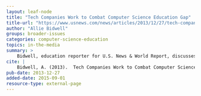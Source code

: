 ```yaml
---
layout: leaf-node
title: "Tech Companies Work to Combat Computer Science Education Gap"
title-url: "https://www.usnews.com/news/articles/2013/12/27/tech-companies-work-to-combat-computer-science-education-gap"
author: "Allie Bidwell"
groups: broader-issues
categories: computer-science-education
topics: in-the-media
summary: >
    Bidwell, education reporter for U.S. News & World Report, discusses the lack of computer education in secondary schools, as a follow-up to the study provided by code.org reflected in the article tagline: 9 out of 10 schools don't offer computer science. The emphasis in this article is on the number of unfilled positions in the U.S. by 2019.
cite: |
    Bidwell, A. (2013).  Tech Companies Work to Combat Computer Science Education Gap. U.S. News & World Report.  December 27, 2013.  Retrieved from: https://www.usnews.com/news/articles/2013/12/27/tech-companies-work-to-combat-computer-science-education-gap
pub-date: 2013-12-27
added-date: 2015-09-01
resource-type: external-page
---
```

